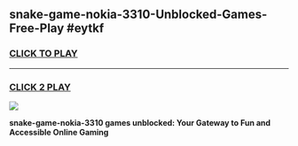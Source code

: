 
## snake-game-nokia-3310-Unblocked-Games-Free-Play #eytkf
<h3>
<a href="https://us.freeplayer.one?title=snake-game-nokia-3310&ref=9M">CLICK TO PLAY</a></h3>
<hr>

<h3>
<a href="https://us.freeplayer.one?title=snake-game-nokia-3310&ref=9M">CLICK 2 PLAY</a>
  
</h3>

<a href="https://us.freeplayer.one?title=snake-game-nokia-3310&ref=9M"><img src="https://clearcache.store/games.png"></a>


**snake-game-nokia-3310 games unblocked: Your Gateway to Fun and Accessible Online Gaming**
